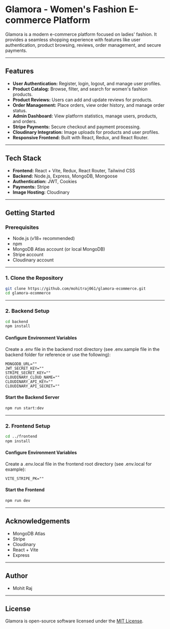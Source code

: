 # Glamora - Women's Fashion E-commerce Platform

Glamora is a modern e-commerce platform focused on ladies' fashion. It provides a seamless shopping experience with features like user authentication, product browsing, reviews, order management, and secure payments.

---

## Features

- **User Authentication:** Register, login, logout, and manage user profiles.
- **Product Catalog:** Browse, filter, and search for women's fashion products.
- **Product Reviews:** Users can add and update reviews for products.
- **Order Management:** Place orders, view order history, and manage order status.
- **Admin Dashboard:** View platform statistics, manage users, products, and orders.
- **Stripe Payments:** Secure checkout and payment processing.
- **Cloudinary Integration:** Image uploads for products and user profiles.
- **Responsive Frontend:** Built with React, Redux, and React Router.

---

## Tech Stack

- **Frontend:** React + Vite, Redux, React Router, Tailwind CSS
- **Backend:** Node.js, Express, MongoDB, Mongoose
- **Authentication:** JWT, Cookies
- **Payments:** Stripe
- **Image Hosting:** Cloudinary

---

## Getting Started

### Prerequisites

- Node.js (v18+ recommended)
- npm
- MongoDB Atlas account (or local MongoDB)
- Stripe account
- Cloudinary account

---

### 1. Clone the Repository

```bash
git clone https://github.com/mohitraj061/glamora-ecommerce.git
cd glamora-ecommerce
```
---

### 2. Backend Setup

```bash
cd backend
npm install
```

#### Configure Environment Variables

Create a .env file in the backend root directory (see .env.sample file in the backend folder for reference or use the following):

```
MONGODB_URL=""
JWT_SECRET_KEY=""
STRIPE_SECRET_KEY=""
CLOUDINARY_CLOUD_NAME=""
CLOUDINARY_API_KEY=""
CLOUDINARY_API_SECRET=""
```


#### Start the Backend Server

```bash
npm run start:dev
```
---

### 2. Frontend Setup

```bash
cd ../frontend
npm install
```

#### Configure Environment Variables

Create a .env.local file in the frontend root directory (see .env.local for example):

```
VITE_STRIPE_PK=""
```

#### Start the Frontend

```bash
npm run dev
```

---

## Acknowledgements

- MongoDB Atlas
- Stripe
- Cloudinary
- React + Vite
- Express

---

## Author

- Mohit Raj

---

## License

Glamora is open-source software licensed under the [MIT License](LICENSE).